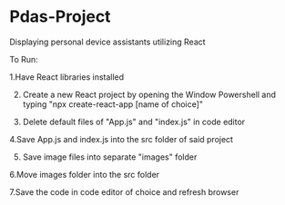 # Pdas-Project
Displaying personal device assistants utilizing React

To Run:

1.Have React libraries installed

2. Create a new React project by opening the Window Powershell and typing "npx create-react-app [name of choice]"

3. Delete default files of "App.js" and "index.js" in code editor

4.Save App.js and index.js into the src folder of said project

5. Save image files into separate "images" folder

6.Move images folder into the src folder

7.Save the code in code editor of choice and refresh browser
